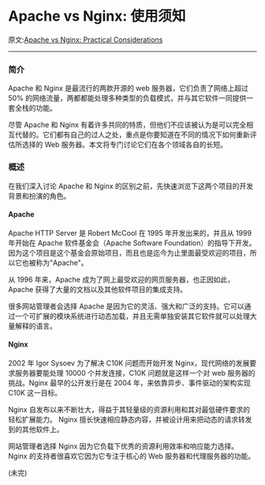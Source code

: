 # Apache vs Nginx: 使用须知

原文:[Apache vs Nginx: Practical Considerations](https://www.digitalocean.com/community/tutorials/apache-vs-nginx-practical-considerations)

---

### 简介

Apache 和 Nginx 是最流行的两款开源的 web 服务器，它们负责了网络上超过 50% 的网络流量，两都都能处理多种类型的负载模式，并与其它软件一同提供一套全栈的功能。

尽管 Apache 和 Nginx 有着许多共同的特质，但他们不应该被认为是可以完全相互代替的。它们都有自己的过人之处，重点是你要知道在不同的情况下如何重新评估所选择的 Web 服务器。本文将专门讨论它们在各个领域各自的长短。 

### 概述

在我们深入讨论 Apache 和 Nginx 的区别之前，先快速浏览下这两个项目的开发背景和扮演的角色。

#### Apache

Apache HTTP Server 是 Robert McCool 在 1995 年开发出来的，并且从 1999 年开始在 Apache 软件基金会（Apache Software Foundation）的指导下开发。因为这个项目是这个基金会原始项目，而且也是迄今为止里面最受欢迎的项目，所以它也被称为"Apache"。

从 1996 年来，Apache 成为了网上最受欢迎的网页服务器，也正因如此，Apache 获得了大量的文档以及其他软件项目的集成支持。

很多网站管理者会选择 Apache 是因为它的灵活、强大和广泛的支持。它可以通过一个可扩展的模块系统进行动态加载，并且无需单独安装其它软件就可以处理大量解释的语言。

#### Nginx

2002 年 Igor Sysoev 为了解决 C10K 问题而开始开发 Nginx，现代网络的发展要求服务器要能处理 10000 个并发连接，C10K 问题就是这样一个对 web 服务器的挑战。Nginx 最早的公开发行是在 2004 年，来依靠异步、事件驱动的架构实现 C10K 这一目标。

Nginx 自发布以来不断壮大，得益于其轻量级的资源利用和其对最低硬件要求的轻松扩展能力。 Nginx 擅长快速相应静态内容，并被设计用来把动态的请求转发到的其他软件上。

网站管理者选择 Nginx 因为它负载下优秀的资源利用效率和响应能力选择。Nginx 的支持者很喜欢它因为它专注于核心的 Web 服务器和代理服务器的功能。

(未完)
